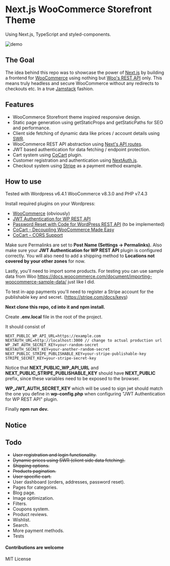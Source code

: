 # Next.js WooCommerce Storefront Theme

Using Next.js, TypeScript and styled-components.

![demo](https://github.com/Onixaz/nextjs-woocommerce-storefront/blob/main/public/demo.gif)

## The Goal

The idea behind this repo was to showcase the power of [Next.js](https://nextjs.org/) by building a frontend for [WooCommerce](https://woocommerce.com/) using nothing but [Woo's REST API](https://woocommerce.github.io/woocommerce-rest-api-docs/) only. This means truly headless and secure WooCommerce without any redirects to checkouts etc. In a true [Jamstack](https://jamstack.org/) fashion.

## Features

- WooCommerce Storefront theme inspired responsive design.
- Static page generation using getStaticProps and getStaticPaths for SEO and performance.
- Client side fetching of dynamic data like prices / account details using [SWR](https://swr.vercel.app/).
- WooCommerce REST API abstraction using [Next's API routes](https://nextjs.org/docs/api-routes/introduction).
- JWT based authentication for data fetching / endpoint protection.
- Cart system using [CoCart](https://wordpress.org/plugins/cart-rest-api-for-woocommerce) plugin.
- Customer registration and authentication using [NextAuth.js](https://next-auth.js.org/).
- Checkout system using [Stripe](https://stripe.com/) as a payment method example.

## How to use

Tested with Wordpress v6.4.1 WooCommerce v8.3.0 and PHP v7.4.3

Install required plugins on your Wordpress:

- [WooCommerce](https://wordpress.org/plugins/woocommerce/) (obviously)
- [JWT Authentication for WP REST API](https://wordpress.org/plugins/jwt-authentication-for-wp-rest-api/)
- [Password Reset with Code for WordPress REST API](https://wordpress.org/plugins/bdvs-password-reset/) (to be implemented)
- [CoCart - Decoupling WooCommerce Made Easy](https://wordpress.org/plugins/cart-rest-api-for-woocommerce)
- [CoCart – CORS Support](https://wordpress.org/plugins/cocart-cors/)

Make sure Permalinks are set to **Post Name (Settings -> Permalinks).** Also make sure your **JWT Authentication for WP REST API** plugin is configured correctly.
You will also need to add a shipping method to **Locations not covered by your other zones** for now.

Lastly, you'll need to import some products. For testing you can use sample data from Woo https://docs.woocommerce.com/document/importing-woocommerce-sample-data/ just like I did.

To test in-app payments you'll need to register a Stripe account for the publishable key and secret. (https://stripe.com/docs/keys)

**Next clone this repo, cd into it and npm install.**

Create **.env.local** file in the root of the project.

It should consist of

```
NEXT_PUBLIC_WP_API_URL=https://example.com
NEXTAUTH_URL=http://localhost:3000 // change to actual production url
WP_JWT_AUTH_SECRET_KEY=your-random-secret
NEXTAUTH_SECRET_KEY=your-another-random-secret
NEXT_PUBLIC_STRIPE_PUBLISHABLE_KEY=your-stripe-publishable-key
STRIPE_SECRET_KEY=your-stripe-secret-key

```

Notice that **NEXT_PUBLIC_WP_API_URL** and **NEXT_PUBLIC_STRIPE_PUBLISHABLE_KEY** should have **NEXT_PUBLIC** prefix, since these variables need to be exposed to the browser.

**WP_JWT_AUTH_SECRET_KEY** which will be used to sign jwt should match the one you define in **wp-config.php** when configuring "JWT Authentication for WP REST API" plugin.

Finally **npm run dev.**

## Notice

## Todo

- ~~User registration and login functionality.~~
- ~~Dynamic prices using SWR (client side data fetching).~~
- ~~Shipping options.~~
- ~~Products pagination.~~
- ~~User specific cart.~~
- User dashboard (orders, addresses, password reset).
- Pages for categories.
- Blog page.
- Image optimization.
- Filters.
- Coupons system.
- Product reviews.
- Wishlist.
- Search.
- More payment methods.
- Tests

#### Contributions are welcome

MIT License

